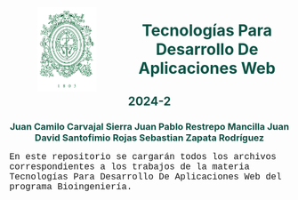 <p><img alt="udeA logo" height="150px" src="https://github.com/freddyduitama/images/blob/master/logo.png?raw=true" align="left" hspace="50px" vspace="0px" style="width:107px;height:152px;"></p>
<h1><font color='0B5345'> <center>
Tecnologías Para Desarrollo De Aplicaciones Web</center></font></h1>
<h2><font color='0B5345'> <center>
2024-2</center></font></h2>
<h3><font color='0B5345'> <center>
Juan Camilo Carvajal Sierra  
Juan Pablo Restrepo Mancilla  
Juan David Santofimio Rojas  
Sebastian Zapata Rodríguez </center></font></h3>
<font  face="Courier New" size="3">
<p1><center> </center></p1>

En este repositorio se cargarán todos los archivos correspondientes a los trabajos de la materia Tecnologías Para Desarrollo De Aplicaciones Web del programa Bioingeniería.